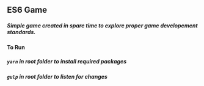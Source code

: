 ## ES6 Game
##### Simple game created in spare time to explore proper game developement standards.

#### To Run
##### `yarn` in root folder to install required packages
##### `gulp` in root folder to listen for changes